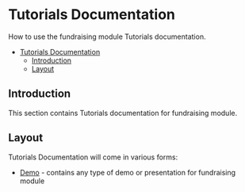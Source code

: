 # Tutorials Documentation

How to use the fundraising module Tutorials documentation.

- [Tutorials Documentation](#tutorials-documentation)
  - [Introduction](#introduction)
  - [Layout](#layout)

## Introduction

This section contains Tutorials documentation for fundraising module. 

## Layout

Tutorials Documentation will come in various forms:

* [Demo](./demo) - contains any type of demo or presentation for fundraising module



